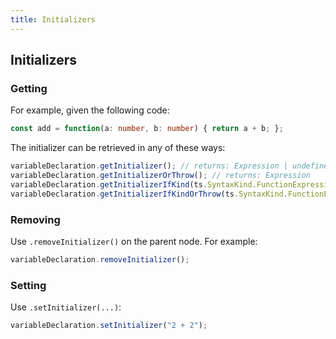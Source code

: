 ```yaml
---
title: Initializers
---
```


## Initializers

### Getting

For example, given the following code:

```ts
const add = function(a: number, b: number) { return a + b; };
```

The initializer can be retrieved in any of these ways:

```ts
variableDeclaration.getInitializer(); // returns: Expression | undefined
variableDeclaration.getInitializerOrThrow(); // returns: Expression
variableDeclaration.getInitializerIfKind(ts.SyntaxKind.FunctionExpression); // returns: Expression | undefined
variableDeclaration.getInitializerIfKindOrThrow(ts.SyntaxKind.FunctionExpression); // returns: Expression
```

### Removing

Use `.removeInitializer()` on the parent node. For example:

```ts
variableDeclaration.removeInitializer();
```

### Setting

Use `.setInitializer(...)`:

```ts
variableDeclaration.setInitializer("2 + 2");
```
